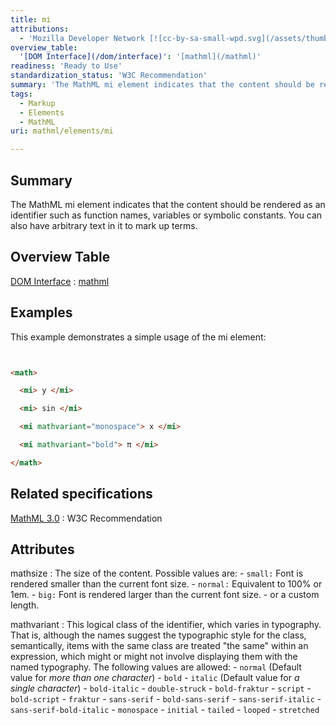 ```yaml
---
title: mi
attributions:
  - 'Mozilla Developer Network [![cc-by-sa-small-wpd.svg](/assets/thumb/8/8c/cc-by-sa-small-wpd.svg/120px-cc-by-sa-small-wpd.svg.png)](http://creativecommons.org/licenses/by-sa/3.0/us/): [Article](https://developer.mozilla.org/en-US/docs/MathML/Element/mi)'
overview_table:
  '[DOM Interface](/dom/interface)': '[mathml](/mathml)'
readiness: 'Ready to Use'
standardization_status: 'W3C Recommendation'
summary: 'The MathML mi element indicates that the content should be rendered as an identifier such as function names, variables or symbolic constants. You can also have arbitrary text in it to mark up terms.'
tags:
  - Markup
  - Elements
  - MathML
uri: mathml/elements/mi

---
```

## Summary

The MathML mi element indicates that the content should be rendered as an identifier such as function names, variables or symbolic constants. You can also have arbitrary text in it to mark up terms.

## Overview Table

[DOM Interface](/dom/interface)
:   [mathml](/mathml)

## Examples

This example demonstrates a simple usage of the mi element:

``` html


<math>

  <mi> y </mi>

  <mi> sin </mi>

  <mi mathvariant="monospace"> x </mi>

  <mi mathvariant="bold"> π </mi>

</math>
```

</pre>

## Related specifications

[MathML 3.0](http://www.w3.org/TR/MathML3/chapter3.html#presm.mi)
:   W3C Recommendation

## Attributes

 mathsize
:   The size of the content. Possible values are:
    -   `small:` Font is rendered smaller than the current font size.
    -   `normal:` Equivalent to 100% or 1em.
    -   `big:` Font is rendered larger than the current font size.
    -   or a custom length.

 mathvariant
:   This logical class of the identifier, which varies in typography. That is, although the names suggest the typographic style for the class, semantically, items with the same class are treated "the same" within an expression, which might or might not involve displaying them with the named typography. The following values are allowed:
    -   `normal` (Default value for *more than one character*)
    -   `bold`
    -   `italic` (Default value for *a single character*)
    -   `bold-italic`
    -   `double-struck`
    -   `bold-fraktur`
    -   `script`
    -   `bold-script`
    -   `fraktur`
    -   `sans-serif`
    -   `bold-sans-serif`
    -   `sans-serif-italic`
    -   `sans-serif-bold-italic`
    -   `monospace`
    -   `initial`
    -   `tailed`
    -   `looped`
    -   `stretched`

